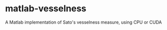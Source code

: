 matlab-vesselness
=================

A Matlab implementation of Sato's vesselness measure, using CPU or CUDA
